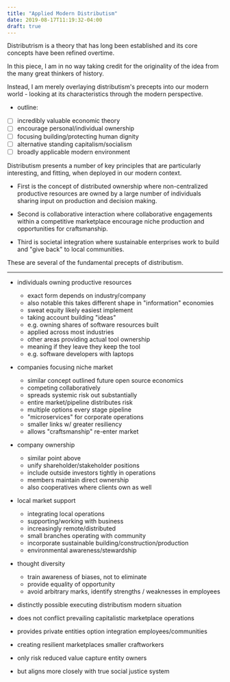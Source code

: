 ```yaml
---
title: "Applied Modern Distributism"
date: 2019-08-17T11:19:32-04:00
draft: true
---
```


Distributrism is a theory that has long been established and its core concepts have been refined overtime.

In this piece, I am in no way taking credit for the originality of the idea from the many great thinkers of history.

Instead, I am merely overlaying distributism's precepts into our modern world - looking at its characteristics through the modern perspective.

- outline:
- [ ] incredibly valuable economic theory
- [ ] encourage personal/individual ownership
- [ ] focusing building/protecting human dignity
- [ ] alternative standing capitalism/socialism
- [ ] broadly applicable modern environment

Distributism presents a number of key principles that are particularly interesting, and fitting, when deployed in our modern context.

- First is the concept of distributed ownership where non-centralized productive resources are owned by a large number of individuals sharing input on production and decision making.

- Second is collaborative interaction where collaborative engagements within a competitive marketplace encourage niche production and opportunities for craftsmanship.

- Third is societal integration where sustainable enterprises work to build and "give back" to local communities.

These are several of the fundamental precepts of distributism.

---

- individuals owning productive resources
  - exact form depends on industry/company
  - also notable this takes different shape in "information" economies
  - sweat equity likely easiest implement
  - taking account building "ideas"
  - e.g. owning shares of software resources built
  - applied across most industries
  - other areas providing actual tool ownership
  - meaning if they leave they keep the tool
  - e.g. software developers with laptops
- companies focusing niche market
  - similar concept outlined future open source economics
  - competing collaboratively
  - spreads systemic risk out substantially
  - entire market/pipeline distributes risk
  - multiple options every stage pipeline
  - "microservices" for corporate operations
  - smaller links w/ greater resiliency
  - allows "craftsmanship" re-enter market
- company ownership
  - similar point above
  - unify shareholder/stakeholder positions
  - include outside investors tightly in operations
  - members maintain direct ownership
  - also cooperatives where clients own as well
- local market support
  - integrating local operations
  - supporting/working with business
  - increasingly remote/distributed
  - small branches operating with community
  - incorporate sustainable building/construction/production
  - environmental awareness/stewardship
- thought diversity
  - train awareness of biases, not to eliminate
  - provide equality of opportunity
  - avoid arbitrary marks, identify strengths / weaknesses in employees

- distinctly possible executing distributism modern situation
- does not conflict prevailing capitalistic marketplace operations
- provides private entities option integration employees/communities
- creating resilient marketplaces smaller craftworkers
- only risk reduced value capture entity owners
- but aligns more closely with true social justice system
